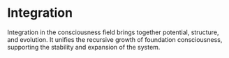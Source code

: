 # Integration

Integration in the consciousness field brings together potential, structure, and evolution. It unifies the recursive growth of foundation consciousness, supporting the stability and expansion of the system. 